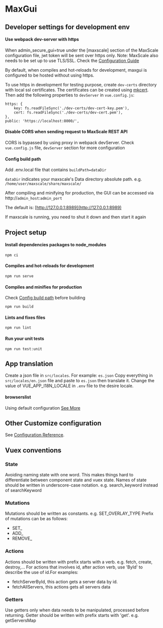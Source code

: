 # MaxGui

## Developer settings for development env

#### Use webpack dev-server with https

When admin_secure_gui=true under the [maxscale] section of the MaxScale
configuration file, jwt token will be sent over https only.
Note: MaxScale also needs to be set up to use TLS/SSL.
Check the [Configuration Guide](../Documentation/Getting-Started/Configuration-Guide.md#admin_ssl_key)

By default, when compiles and hot-reloads for development,
maxgui is configured to be hosted without using https.

To use https in development for testing purpose, create `dev-certs` directory
with local ssl certificates. The certificates can be created using [mkcert](https://github.com/FiloSottile/mkcert).
Then add the following properties to `devServer` in `vue.config.js`:

```
https: {
    key: fs.readFileSync('./dev-certs/dev-cert-key.pem'),
    cert: fs.readFileSync('./dev-certs/dev-cert.pem'),
},
public: 'https://localhost:8000/',
```

#### Disable CORS when sending request to MaxScale REST API

CORS is bypassed by using proxy in webpack devServer.
Check `vue.config.js` file, `devServer` section for more configuration

#### Config build path

Add .env.local file that contains `buildPath=dataDir`

`dataDir` indicates your maxscale's Data directory absolute path.
e.g. `/home/user/maxscale/share/maxscale/`

After compiling and minifying for production, the GUI can be accessed via
http://`admin_host`:`admin_port`

The default is: [http://127.0.0.1:8989](http://127.0.0.1:8989)

If maxscale is running, you need to shut it down and then start it again

## Project setup

#### Install dependencies packages to node_modules

```
npm ci
```

#### Compiles and hot-reloads for development

```
npm run serve
```

#### Compiles and minifies for production

Check [Config build path](#config-build-path) before building

```
npm run build
```

#### Lints and fixes files

```
npm run lint
```

#### Run your unit tests

```
npm run test:unit

```

## App translation

Create a json file in `src/locales`. For example: `es.json`
Copy everything in `src/locales/en.json` file and paste to `es.json`
then translate it.
Change the value of VUE_APP_I18N_LOCALE in `.env` file to the desire locale.

#### browserslist

Using default configuration
[See More](https://github.com/browserslist/browserslist)

## Other Customize configuration

See [Configuration Reference](https://cli.vuejs.org/config/).

## Vuex conventions

### State

Avoiding naming state with one word. This makes things hard
to differentiate between component state and vuex state.
Names of state should be written in underscore-case notation.
e.g. search_keyword instead of searchKeyword

### Mutations

Mutations should be written as constants. e.g. SET_OVERLAY_TYPE
Prefix of mutations can be as follows:

-   SET\_
-   ADD\_
-   REMOVE\_

### Actions

Actions should be written with prefix starts with a verb. e.g. fetch,
create, destroy,...
For actions that involves id, after action verb, use 'ById' to
describe the use of id.For examples:

-   fetchServerById, this action gets a server data
    by id.
-   fetchAllServers, this actions gets all servers data

### Getters

Use getters only when data needs to be manipulated, processed before
returning. Getter should be written with prefix starts with 'get'.
e.g. getServersMap

